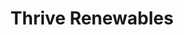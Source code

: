 ---
title: Thrive Renewables
countries:
  - gb
featured: false
description: >-
  Thrive Renewables connects people to sustainable energy. We offer accessible
  opportunities for individuals and businesses to invest in clean energy
  projects that deliver financial, environmental and social rewards. With over
  25 years in the industry, we have a wide network of professional contacts and
  are constantly on the look out for new projects which enhance our portfolio,
  match our investment criteria and have the potential to generate financial,
  environmental and social returns.
action_url: 'https://www.thriverenewables.co.uk/'
categories:
  - d8a27ec4-c533-4a8d-a8fe-c217f073c790
twitter: null
instagram: null
image: null
tags:
  - invest
  - funding
blueprint: action

---